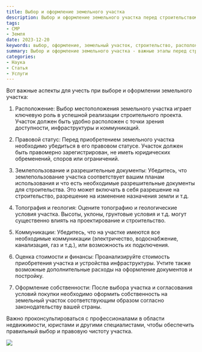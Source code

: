 ```yaml
---
title: Выбор и оформление земельного участка
description: Выбор и оформление земельного участка перед строительством требует учета расположения, правового статуса, разрешительных документов, топографии и коммуникаций.
tags:
- СМР
- Земля
date: 2023-12-20
keywords: выбор, оформление, земельный участок, строительство, расположение, правовой статус, разрешительные документы, топография, геология, коммуникации
summary: Выбор и оформление земельного участка - важные этапы перед строительством. Необходимо учитывать расположение, правовой статус, разрешительные документы, топографию и геологию, коммуникации, стоимость и финансы. После выбора участка нужно оформить собственность согласно законодательству. Рекомендуется проконсультироваться со специалистами для правильного выбора и оформления участка.
categories:
- Наука
- Статья
- Услуги
---
```


Вот важные аспекты для учесть при выборе и оформлении земельного участка:

1. Расположение: Выбор местоположения земельного участка играет ключевую роль в успешной реализации строительного проекта. Участок должен быть удобно расположен с точки зрения доступности, инфраструктуры и коммуникаций.

2. Правовой статус: Перед приобретением земельного участка необходимо убедиться в его правовом статусе. Участок должен быть правомерно зарегистрирован, не иметь юридических обременений, споров или ограничений.

3. Землепользование и разрешительные документы: Убедитесь, что землепользование участка соответствует вашим планам использования и что есть необходимые разрешительные документы для строительства. Это может включать в себя разрешение на строительство, разрешение на изменение назначения земли и т.д.

4. Топография и геология: Оцените топографию и геологические условия участка. Высоты, уклоны, грунтовые условия и т.д. могут существенно влиять на проектирование и строительство.

5. Коммуникации: Убедитесь, что на участке имеются все необходимые коммуникации (электричество, водоснабжение, канализация, газ и т.д.), или возможность их подключения.

6. Оценка стоимости и финансы: Проанализируйте стоимость приобретения участка и устройства инфраструктуры. Учтите также возможные дополнительные расходы на оформление документов и постройку.

7. Оформление собственности: После выбора участка и согласования условий покупки необходимо оформить собственность на земельный участок соответствующим образом согласно законодательству вашей страны.

Важно проконсультироваться с профессионалами в области недвижимости, юристами и другими специалистами, чтобы обеспечить правильный выбор и правовую чистоту участка.

![](https://dedov.ws/wp-content/uploads/2023/07/img_dqayuigr78vfkrrde1pq.png)